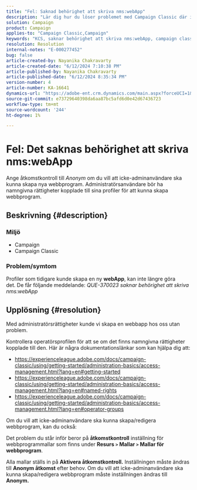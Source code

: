 ```yaml
---
title: "Fel: Saknad behörighet att skriva nms:webApp"
description: "Lär dig hur du löser problemet med Campaign Classic där icke-adminanvändare inte kan skapa en ny WebApp. Ställ in åtkomstkontrollen till Anonym."
solution: Campaign
product: Campaign
applies-to: "Campaign Classic,Campaign"
keywords: "KCS, saknar behörighet att skriva nms:webApp, campaign classic. ACC"
resolution: Resolution
internal-notes: "E-000277452"
bug: false
article-created-by: Nayanika Chakravarty
article-created-date: "6/12/2024 7:10:38 PM"
article-published-by: Nayanika Chakravarty
article-published-date: "6/12/2024 8:35:34 PM"
version-number: 4
article-number: KA-16641
dynamics-url: "https://adobe-ent.crm.dynamics.com/main.aspx?forceUCI=1&pagetype=entityrecord&etn=knowledgearticle&id=21a0576e-ef28-ef11-840a-000d3a3764e0"
source-git-commit: e73729640398da6aa87bc5afd6d0e42d67436723
workflow-type: tm+mt
source-wordcount: '244'
ht-degree: 1%

---
```


# Fel: Det saknas behörighet att skriva nms:webApp


Ange åtkomstkontroll till *Anonym* om du vill att icke-adminanvändare ska kunna skapa nya webbprogram. Administratörsanvändare bör ha namngivna rättigheter kopplade till sina profiler för att kunna skapa webbprogram.

## Beskrivning {#description}


### <b>Miljö</b>

- Campaign
- Campaign Classic


### <b>Problem/symtom</b>

Profiler som tidigare kunde skapa en ny <b>webApp</b>, kan inte längre göra det. De får följande meddelande: *QUE-370023 saknar behörighet att skriva nms:webApp*




## Upplösning {#resolution}


Med administratörsrättigheter kunde vi skapa en webbapp hos oss utan problem.

Kontrollera operatörsprofilen för att se om det finns namngivna rättigheter kopplade till den. Här är några dokumentationslänkar som kan hjälpa dig att:

- https://experienceleague.adobe.com/docs/campaign-classic/using/getting-started/administration-basics/access-management.html?lang=en#getting-started
- https://experienceleague.adobe.com/docs/campaign-classic/using/getting-started/administration-basics/access-management.html?lang=en#named-rights
- https://experienceleague.adobe.com/docs/campaign-classic/using/getting-started/administration-basics/access-management.html?lang=en#operator-groups


Om du vill att icke-adminanvändare ska kunna skapa/redigera webbprogram, kan du också:

Det problem du står inför beror på <b>åtkomstkontroll</b> inställning för webbprogrammallar som finns under <b>Resurs `>`  Mallar `>`  Mallar för webbprogram</b>.

Alla mallar ställs in på <b>Aktivera åtkomstkontroll.</b> Inställningen måste ändras till <b>Anonym åtkomst</b> efter behov. Om du vill att icke-adminanvändare ska kunna skapa/redigera webbprogram måste inställningen ändras till <b>Anonym.</b>
